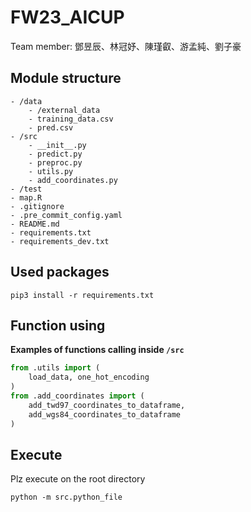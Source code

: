 # FW23_AICUP

Team member: 鄧昱辰、林冠妤、陳瑾叡、游孟純、劉子豪

## Module structure

```plaintext
- /data
    - /external_data
    - training_data.csv
    - pred.csv
- /src
    - __init__.py
    - predict.py
    - preproc.py
    - utils.py
    - add_coordinates.py
- /test
- map.R
- .gitignore
- .pre_commit_config.yaml
- README.md
- requirements.txt
- requirements_dev.txt
```

## Used packages

```plaintext
pip3 install -r requirements.txt
```

## Function using

**Examples of functions calling inside `/src`**

```python
from .utils import (
    load_data, one_hot_encoding
)
from .add_coordinates import (
    add_twd97_coordinates_to_dataframe,
    add_wgs84_coordinates_to_dataframe
)
```

## Execute

Plz execute on the root directory

```plaintext
python -m src.python_file
```
